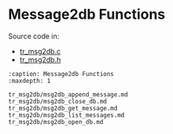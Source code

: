 # Message2db Functions

Source code in:

- [tr_msg2db.c](https://github.com/artgins/yunetas/blob/main/kernel/c/timeranger2/src/tr_msg2db.c)
- [tr_msg2db.h](https://github.com/artgins/yunetas/blob/main/kernel/c/timeranger2/src/tr_msg2db.h)

```{toctree}
:caption: Message2db Functions
:maxdepth: 1

tr_msg2db/msg2db_append_message.md
tr_msg2db/msg2db_close_db.md
tr_msg2db/msg2db_get_message.md
tr_msg2db/msg2db_list_messages.md
tr_msg2db/msg2db_open_db.md

```
